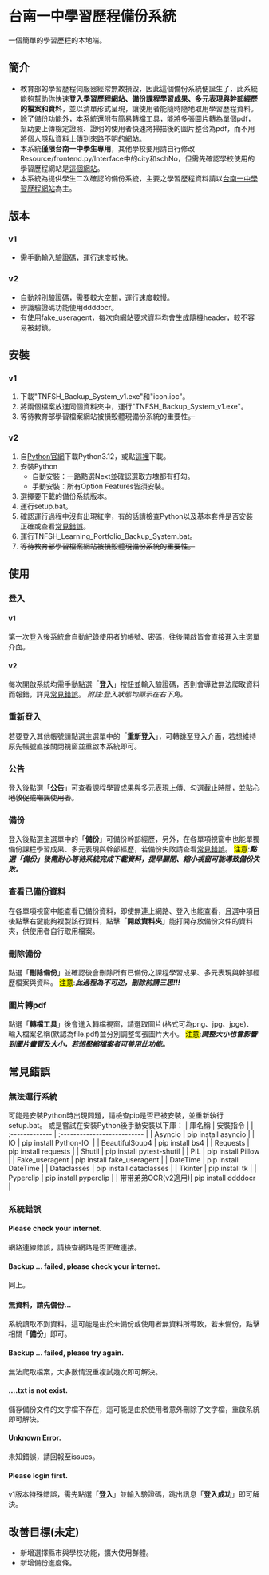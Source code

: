 # 台南一中學習歷程備份系統
一個簡單的學習歷程的本地端。


## 簡介
- 教育部的學習歷程伺服器經常無故損毀，因此這個備份系統便誕生了，此系統能夠幫助你快速**登入學習歷程網站、備份課程學習成果、多元表現與幹部經歷的檔案和資料**，並以清單形式呈現，讓使用者能隨時隨地取用學習歷程資料。
- 除了備份功能外，本系統還附有簡易轉檔工具，能將多張圖片轉為單個pdf，幫助要上傳檢定證照、證明的使用者快速將掃描後的圖片整合為pdf，而不用將個人隱私資料上傳到來路不明的網站。
- 本系統**僅限台南一中學生專用**，其他學校要用請自行修改Resource/frontend.py/Interface中的city和schNo，但需先確認學校使用的學習歷程網站是[這個網站](https://epf-mlife.k12ea.gov.tw/)。
- 本系統為提供學生二次確認的備份系統，主要之學習歷程資料請以[台南一中學習歷程網站](https://epf-mlife.k12ea.gov.tw/)為主。


## 版本
### v1
- 需手動輸入驗證碼，運行速度較快。

### v2
- 自動辨別驗證碼，需要較大空間，運行速度較慢。
- 辨識驗證碼功能使用ddddocr。
- 有使用fake_useragent，每次向網站要求資料均會生成隨機header，較不容易被封鎖。


## 安裝
### v1
1. 下載"TNFSH_Backup_System_v1.exe"和"icon.ioc"。
2. 將兩個檔案放進同個資料夾中，運行"TNFSH_Backup_System_v1.exe"。
3. ~~等待教育部學習檔案網站被損毀體現備份系統的重要性。~~ 

### v2
1. 自[Python官網](https://www.python.org/downloads/release/python-3123/)下載Python3.12，或點[這裡](https://www.python.org/ftp/python/3.12.3/python-3.12.3-amd64.exe)下載。
2. 安裝Python
   - 自動安裝：一路點選Next並確認選取方塊都有打勾。
   - 手動安裝：所有Option Features皆須安裝。
3. 選擇要下載的備份系統版本。
4. 運行setup.bat。
5. 確認運行過程中沒有出現紅字，有的話請檢查Python以及基本套件是否安裝正確或查看[常見錯誤](#無法運行系統)。
6. 運行TNFSH_Learning_Portfolio_Backup_System.bat。
7. ~~等待教育部學習檔案網站被損毀體現備份系統的重要性。~~ 


## 使用
### 登入
#### v1
第一次登入後系統會自動紀錄使用者的帳號、密碼，往後開啟皆會直接進入主選單介面。
#### v2
每次開啟系統均需手動點選「**登入**」按鈕並輸入驗證碼，否則會導致無法爬取資料而報錯，詳見[常見錯誤](#please-login-first)。
*附註:登入狀態均顯示在右下角。*

### 重新登入
若要登入其他帳號請點選主選單中的「**重新登入**」，可轉跳至登入介面，若想維持原先帳號直接關閉視窗並重啟本系統即可。

### 公告
登入後點選「**公告**」可查看課程學習成果與多元表現上傳、勾選截止時間，並~~貼心地敦促或嘲諷使用者~~。

### 備份
登入後點選主選單中的「**備份**」可備份幹部經歷，另外，在各單項視窗中也能單獨備份課程學習成果、多元表現與幹部經歷，若備份失敗請查看[常見錯誤](#backup--failed-please-try-again)。
<mark>注意</mark>:***點選「備份」後需耐心等待系統完成下載資料，提早關閉、縮小視窗可能導致備份失敗。***

### 查看已備份資料
在各單項視窗中能查看已備份資料，即使無連上網路、登入也能查看，且選中項目後點擊右鍵能夠複製該行資料，點擊「**開啟資料夾**」能打開存放備份文件的資料夾，供使用者自行取用檔案。

### 刪除備份
點選「**刪除備份**」並確認後會刪除所有已備份之課程學習成果、多元表現與幹部經歷檔案與資料。
<mark>注意</mark>:***此過程為不可逆，刪除前請三思!!!***

### 圖片轉pdf
點選「**轉檔工具**」後會進入轉檔視窗，請選取圖片(格式可為png、jpg、jpge)、輸入檔案名稱(默認為file.pdf)並分別調整每張圖片大小。
<mark>注意</mark>:***調整大小也會影響到圖片畫質及大小，若想壓縮檔案者可善用此功能。***


## 常見錯誤
### 無法運行系統
可能是安裝Python時出現問題，請檢查pip是否已被安裝，並重新執行setup.bat。
或是嘗試在安裝Python後手動安裝以下庫：
| 庫名稱           | 安裝指令                     |
| :------------- | :-------------------------- |
| Asyncio        | pip install asyncio         |
| IO             | pip install Python-IO&nbsp; |
| BeautifulSoup4 | pip install bs4             |
| Requests       | pip install requests        |
| Shutil         | pip install pytest-shutil   |
| PIL            | pip install Pillow          |
| Fake_useragent | pip install fake_useragent  |
| DateTime       | pip install DateTime        |
| Dataclasses    | pip install dataclasses     |
| Tkinter        | pip install tk              |
| Pyperclip      | pip install pyperclip       |
| 带带弟弟OCR(v2適用)| pip install ddddocr        |

### 系統錯誤
#### Please check your internet.
網路連線錯誤，請檢查網路是否正確連接。

#### Backup ... failed, please check your internet.
同上。

#### 無資料，請先備份...
系統讀取不到資料，這可能是由於未備份或使用者無資料所導致，若未備份，點擊相關「**備份**」即可。

#### Backup ... failed, please try again.
無法爬取檔案，大多數情況重複試幾次即可解決。

#### ....txt is not exist.
儲存備份文件的文字檔不存在，這可能是由於使用者意外刪除了文字檔，重啟系統即可解決。

#### Unknown Error.
未知錯誤，請回報至issues。

#### Please login first.
v1版本特殊錯誤，需先點選「**登入**」並輸入驗證碼，跳出訊息「**登入成功**」即可解決。


## 改善目標(未定)
- 新增選擇縣市與學校功能，擴大使用群體。
- 新增備份進度條。
